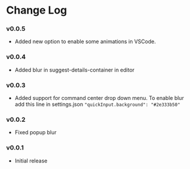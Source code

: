 # Change Log

### v0.0.5
- Added new option to enable some animations in VSCode.

### v0.0.4
- Added blur in suggest-details-container in editor

### v0.0.3
- Added support for command center drop down menu. To enable blur add this line in settings.json 
```"quickInput.background": "#2e333b50"```

### v0.0.2
- Fixed popup blur

### v0.0.1
- Initial release

